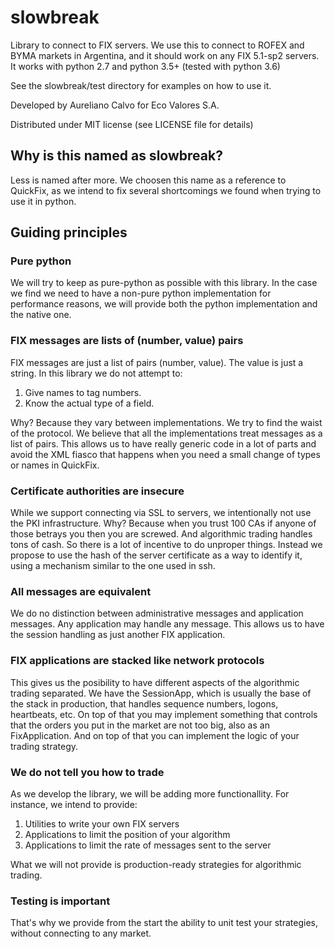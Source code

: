 # slowbreak

Library to connect to FIX servers. We use this to connect to ROFEX and BYMA markets in Argentina, 
and it should work on any FIX 5.1-sp2 servers. It works with python 2.7 and python 3.5+ (tested with python 3.6)  

See the slowbreak/test directory for examples on how to use it.
 
Developed by Aureliano Calvo for Eco Valores S.A.  

Distributed under MIT license (see LICENSE file for details)  

## Why is this named as slowbreak?

Less is named after more. We choosen this name as a reference to QuickFix, 
as we intend to fix several shortcomings we found when trying to use it in python.

## Guiding principles

### Pure python

We will try to keep as pure-python as possible with this library. 
In the case we find we need to have a non-pure python implementation for performance reasons, 
we will provide both the python implementation and the native one.

### FIX messages are lists of (number, value) pairs

FIX messages are just a list of pairs (number, value). The value is just a string. 
In this library we do not attempt to:

1. Give names to tag numbers.
2. Know the actual type of a field.

Why? Because they vary between implementations. We try to find the waist of the protocol. We believe that all the implementations 
treat messages as a list of pairs. This allows us to have really generic code in a lot of parts and avoid the XML fiasco that happens when you need a small 
change of types or names in QuickFix.

### Certificate authorities are insecure

While we support connecting via SSL to servers, we intentionally not use the PKI infrastructure. Why? 
Because when you trust 100 CAs if anyone of those betrays you then you are screwed. And algorithmic trading handles tons of cash. So there is a lot of 
incentive to do unproper things. Instead we propose to use the hash of the server certificate as a way 
to identify it, using a mechanism similar to the one used in ssh. 

### All messages are equivalent

We do no distinction between administrative messages and application messages. Any application may handle any message. This allows us to have the session 
handling as just another FIX application.

### FIX applications are stacked like network protocols

This gives us the posibility to have different aspects of the algorithmic trading separated. 
We have the SessionApp, which is usually the base of the stack in production, that handles sequence numbers, logons, heartbeats, etc.
On top of that you may implement something that controls that the orders you put in the market are not too big, also as an FixApplication.
And on top of that you can implement the logic of your trading strategy.

### We do not tell you how to trade

As we develop the library, we will be adding more functionallity. For instance, we intend to provide:

1. Utilities to write your own FIX servers  
2. Applications to limit the position of your algorithm
3. Applications to limit the rate of messages sent to the server

What we will not provide is production-ready strategies for algorithmic trading.

### Testing is important

That's why we provide from the start the ability to unit test your strategies, without connecting to any market. 